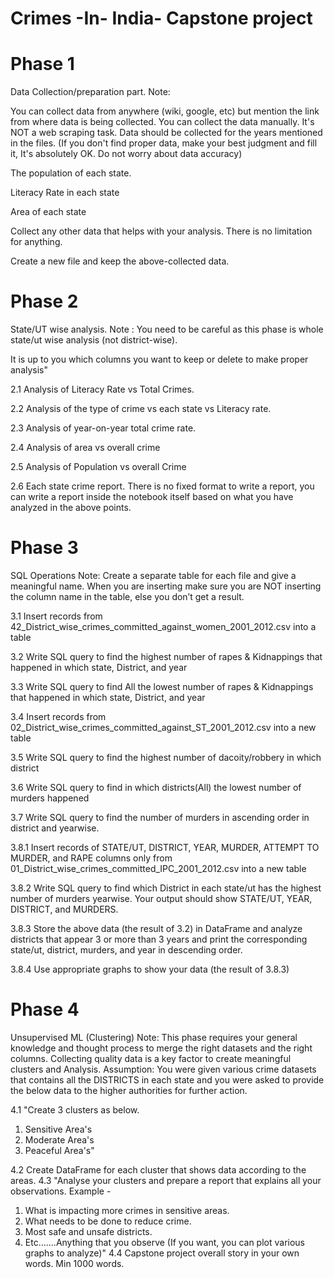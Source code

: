 # Crimes -In- India- Capstone  project

# Phase 1
Data Collection/preparation part.
Note: 

You can collect data from anywhere (wiki, google, etc) but mention the link from where data is being collected.
You can collect the data manually. It's NOT a web scraping task.
Data should be collected for the years mentioned in the files. (If you don't find proper data, make your best judgment and fill it, It's absolutely OK. Do not worry about data accuracy)

The population of each state.

Literacy Rate in each state

Area of each state

Collect any other data that helps with your analysis. There is no limitation for anything.

Create a new file and keep the above-collected data.

# Phase 2

State/UT wise analysis.
Note :
You need to be careful as this phase is whole state/ut wise analysis (not district-wise).

It is up to you which columns you want to keep or delete to make proper analysis"

2.1	Analysis of Literacy Rate vs Total Crimes.

2.2	 Analysis of the type of crime vs each state vs Literacy rate.

2.3	Analysis of year-on-year total crime rate.

2.4	 Analysis of area vs overall crime

2.5	 Analysis of Population vs overall Crime

2.6	Each state crime report. There is no fixed format to write a report, you can write a report inside the notebook itself based on what you have analyzed in the above points.


# Phase 3

SQL Operations
Note: Create a separate table for each file and give a meaningful name.
When you are inserting make sure you are NOT inserting the column name in the table, else you don’t get a result.

3.1	Insert records from 42_District_wise_crimes_committed_against_women_2001_2012.csv into a table

3.2	Write SQL query to find the highest number of rapes & Kidnappings that happened in which state, District, and year

3.3	Write SQL query to find All the lowest number of rapes & Kidnappings that happened in which state, District, and year

3.4	Insert records from 02_District_wise_crimes_committed_against_ST_2001_2012.csv into a new table

3.5	Write SQL query to find the highest number of dacoity/robbery in which district

3.6	Write SQL query to find in which districts(All) the lowest number of murders happened

3.7	Write SQL query to find the number of murders in ascending order in district and yearwise.

3.8.1	Insert records of STATE/UT, DISTRICT, YEAR, MURDER, ATTEMPT TO MURDER, and RAPE columns only from 
01_District_wise_crimes_committed_IPC_2001_2012.csv into a new table

3.8.2	Write SQL query to find which District in each state/ut has the highest number of murders yearwise. Your output should show STATE/UT, YEAR, DISTRICT, and MURDERS.

3.8.3	Store the above data (the result of 3.2) in DataFrame and analyze districts that appear 3 or more than 3 years and print the corresponding state/ut, district, murders, and year in descending order.

3.8.4	Use appropriate graphs to show your data (the result of 3.8.3)



# Phase 4

Unsupervised ML (Clustering)
Note: This phase requires your general knowledge and thought process to merge the right datasets and the right columns. Collecting quality data is a key factor to create meaningful clusters and Analysis.
Assumption: You were given various crime datasets that contains all the DISTRICTS in each state and you were asked to provide the below data to the higher authorities for further action.

4.1  "Create 3 clusters as below.
1. Sensitive Area's
2. Moderate Area's
3. Peaceful Area's"

4.2  Create DataFrame for each cluster that shows data according to the areas.
4.3  "Analyse your clusters and prepare a report that explains all your observations.
Example - 
1. What is impacting more crimes in sensitive areas. 
2. What needs to be done to reduce crime. 
3. Most safe and unsafe districts.
4. Etc.......Anything that you observe (If you want, you can plot various graphs to analyze)"
4.4   Capstone project overall story in your own words. Min 1000 words.
